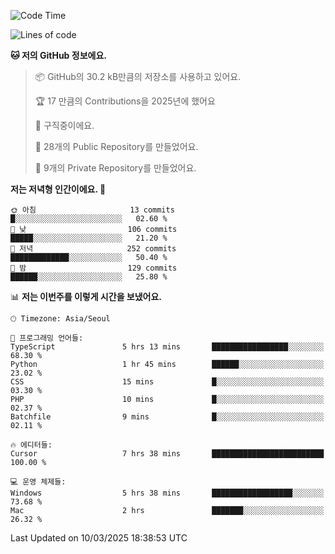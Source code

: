   <!--START_SECTION:waka-->
![Code Time](http://img.shields.io/badge/Code%20Time-1%2C017%20hrs%2045%20mins-blue)

![Lines of code](https://img.shields.io/badge/%EC%A0%80%EB%8A%94%20%EC%97%AC%ED%83%9C%EA%B9%8C%EC%A7%80%20-794.9%20thousand%20%EC%A4%84%EC%9D%98%20%EC%BD%94%EB%93%9C%EB%A5%BC%20%EC%9E%91%EC%84%B1%ED%96%88%EC%96%B4%EC%9A%94.-blue)

**🐱 저의 GitHub 정보에요.** 

> 📦 GitHub의 30.2 kB만큼의 저장소를 사용하고 있어요. 
 > 
> 🏆 17 만큼의 Contributions을 2025년에 했어요
 > 
> 💼 구직중이에요.
 > 
> 📜 28개의 Public Repository를 만들었어요. 
 > 
> 🔑 9개의 Private Repository를 만들었어요. 
 > 
**저는 저녁형 인간이에요. 🦉** 

```text
🌞 아침                     13 commits          █░░░░░░░░░░░░░░░░░░░░░░░░   02.60 % 
🌆 낮　                     106 commits         █████░░░░░░░░░░░░░░░░░░░░   21.20 % 
🌃 저녁                     252 commits         █████████████░░░░░░░░░░░░   50.40 % 
🌙 밤　                     129 commits         ██████░░░░░░░░░░░░░░░░░░░   25.80 % 
```


📊 **저는 이번주를 이렇게 시간을 보냈어요.** 

```text
🕑︎ Timezone: Asia/Seoul

💬 프로그래밍 언어들: 
TypeScript               5 hrs 13 mins       █████████████████░░░░░░░░   68.30 % 
Python                   1 hr 45 mins        ██████░░░░░░░░░░░░░░░░░░░   23.02 % 
CSS                      15 mins             █░░░░░░░░░░░░░░░░░░░░░░░░   03.30 % 
PHP                      10 mins             █░░░░░░░░░░░░░░░░░░░░░░░░   02.37 % 
Batchfile                9 mins              █░░░░░░░░░░░░░░░░░░░░░░░░   02.11 % 

🔥 에디터들: 
Cursor                   7 hrs 38 mins       █████████████████████████   100.00 % 

💻 운영 체제들: 
Windows                  5 hrs 38 mins       ██████████████████░░░░░░░   73.68 % 
Mac                      2 hrs               ███████░░░░░░░░░░░░░░░░░░   26.32 % 
```


 Last Updated on 10/03/2025 18:38:53 UTC
<!--END_SECTION:waka-->

